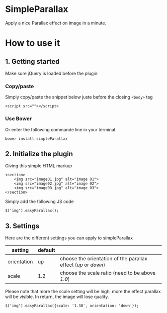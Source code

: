 # SimpleParallax

Apply a nice Parallax effect on image in a minute.

# How to use it

## 1. Getting started

Make sure jQuery is loaded before the plugin

### Copy/paste

Simply copy/paste the snippet below juste before the closing `<body>` tag

```
<script src=""></script>
```

### Use Bower

Or enter the following commande line in your terminal

```
bower install simpleParallax
```

## 2. Initialize the plugin

Giving this simple HTML markup

```
<section>
    <img src="image01.jpg" alt="image 01">
    <img src="image02.jpg" alt="image 02">
    <img src="image03.jpg" alt="image 03">
</section>
```

Simply add the following JS code

```
$('img').easyParallax();
```

## 3. Settings

Here are the different settings you can apply to simpleParallax

| setting     | default |   |
|-------------|---------|---|
| orientation | up      | choose the orientation of the parallax effect (*up* or *down*) |
| scale       | 1.2     | choose the scale ratio (need to be above *1.0*)  |

Please note that more the scale setting will be high, more the effect parallax will be visible. In return, the image will lose quality.

```
$('img').easyParallax({scale: '1.30', orientation: 'down'});
```
